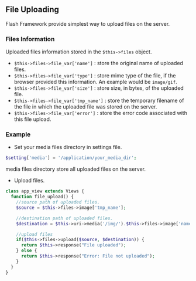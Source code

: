 ## File Uploading

  Flash Framework provide simplest way to upload files on the server.

### Files Information

  Uploaded files information stored in the `$this->files` object.

  - `$this->files->file_var['name']` : store the original name of uploaded files.
  - `$this->files->file_var['type']` : store mime type of the file, if the browser provided this information. An example would be `image/gif`.
  - `$this->files->file_var['size']` : store size, in bytes, of the uploaded file.
  - `$this->files->file_var['tmp_name']` : store the temporary filename of the file in which the uploaded file was stored on the server.
  - `$this->files->file_var['error']` : store the error code associated with this file upload.

### Example
  
  - Set your media files directory in settings file.

```php
$setting['media'] = '/application/your_media_dir';
```

  media files directory store all uploaded files on the server.

  - Upload files.

```php
class app_view extends Views {
  function file_upload() {
    //source path of uploaded files.
    $source = $this->files->image['tmp_name'];

    //destination path of uploaded files.
    $destination = $this->uri->media('/img/').$this->files->image['name'];

    //upload files
    if($this->files->upload($source, $destination)) {
      return $this->response("File uploaded");
    } else {
      return $this->response("Error: File not uploaded");
    }
  }
}
```
